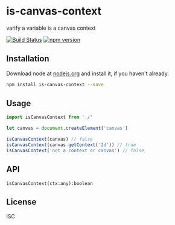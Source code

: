 # is-canvas-context

varify a variable is a canvas context

[![Build Status](https://travis-ci.org/willhoag/is-canvas-context.svg)](https://travis-ci.org/willhoag/is-canvas-context)
[![npm version](https://badge.fury.io/js/is-canvas-context.svg)](http://badge.fury.io/js/is-canvas-context)

## Installation

Download node at [nodejs.org](http://nodejs.org) and install it, if you haven't already.

```sh
npm install is-canvas-context --save
```

## Usage

```js
import isCanvasContext from './'

let canvas = document.createElement('canvas')

isCanvasContext(canvas) // false
isCanvasContext(canvas.getContext('2d')) // true
isCanvasContext('not a context or canvas') // false
```

## API

`isCanvasContext(ctx:any):boolean`

## License

ISC
